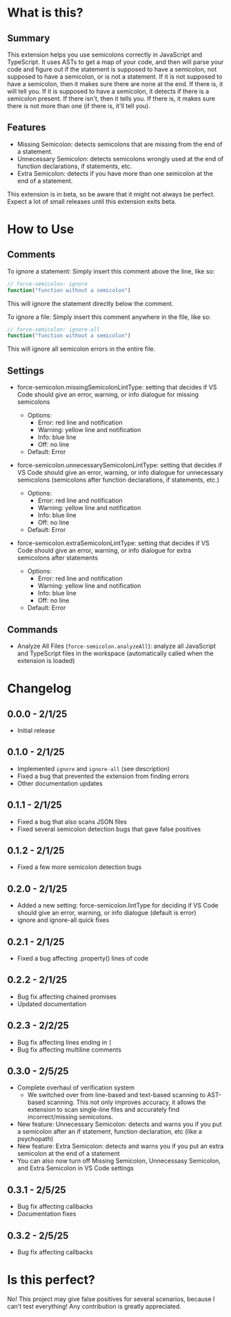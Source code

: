 # What is this?

## Summary

This extension helps you use semicolons correctly in JavaScript and TypeScript. It uses ASTs to get a map of your code, and then will parse your code and figure out if the statement is supposed to have a semicolon, not supposed to have a semicolon, or is not a statement. If it is not supposed to have a semicolon, then it makes sure there are none at the end. If there is, it will tell you. If it is supposed to have a semicolon, it detects if there is a semicolon present. If there isn't, then it tells you. If there is, it makes sure there is not more than one (if there is, it'll tell you).

## Features

- Missing Semicolon: detects semicolons that are missing from the end of a statement.
- Unnecessary Semicolon: detects semicolons wrongly used at the end of function declarations, if statements, etc.
- Extra Semicolon: detects if you have more than one semicolon at the end of a statement.

This extension is in beta, so be aware that it might not always be perfect. Expect a lot of small releases until this extension exits beta.

# How to Use

## Comments

To ignore a statement: Simply insert this comment above the line, like so:

```javascript
// force-semicolon: ignore
function("function without a semicolon")
```

This will ignore the statement directly below the comment.

To ignore a file: Simply insert this comment anywhere in the file, like so:

```javascript
// force-semicolon: ignore-all
function("function without a semicolon")
```

This will ignore all semicolon errors in the entire file.

## Settings

- force-semicolon.missingSemicolonLintType: setting that decides if VS Code should give an error, warning, or info dialogue for missing semicolons
    - Options:
        - Error: red line and notification
        - Warning: yellow line and notification
        - Info: blue line
        - Off: no line
    - Default: Error

- force-semicolon.unnecessarySemicolonLintType: setting that decides if VS Code should give an error, warning, or info dialogue for unnecessary semicolons (semicolons after function declarations, if statements, etc.)
    - Options:
        - Error: red line and notification
        - Warning: yellow line and notification
        - Info: blue line
        - Off: no line
    - Default: Error

- force-semicolon.extraSemicolonLintType: setting that decides if VS Code should give an error, warning, or info dialogue for extra semicolons after statements
    - Options:
        - Error: red line and notification
        - Warning: yellow line and notification
        - Info: blue line
        - Off: no line
    - Default: Error

## Commands

- Analyze All Files (`force-semicolon.analyzeAll`): analyze all JavaScript and TypeScript files in the workspace (automatically called when the extension is loaded)

# Changelog

## 0.0.0 - 2/1/25

- Initial release

## 0.1.0 - 2/1/25

- Implemented `ignore` and `ignore-all` (see description)
- Fixed a bug that prevented the extension from finding errors
- Other documentation updates

## 0.1.1 - 2/1/25

- Fixed a bug that also scans JSON files
- Fixed several semicolon detection bugs that gave false positives

## 0.1.2 - 2/1/25

- Fixed a few more semicolon detection bugs

## 0.2.0 - 2/1/25

- Added a new setting: force-semicolon.lintType for deciding if VS Code should give an error, warning, or info dialogue (default is error)
- ignore and ignore-all quick fixes

## 0.2.1 - 2/1/25

- Fixed a bug affecting .property() lines of code

## 0.2.2 - 2/1/25

- Bug fix affecting chained promises
- Updated documentation

## 0.2.3 - 2/2/25

- Bug fix affecting lines ending in `[`
- Bug fix affecting multiline comments

## 0.3.0 - 2/5/25

- Complete overhaul of verification system
    - We switched over from line-based and text-based scanning to AST-based scanning. This not only improves accuracy, it allows the extension to scan single-line files and accurately find incorrect/missing semicolons.
- New feature: Unnecessary Semicolon: detects and warns you if you put a semicolon after an if statement, function declaration, etc (like a psychopath)
- New feature: Extra Semicolon: detects and warns you if you put an extra semicolon at the end of a statement
- You can also now turn off Missing Semicolon, Unnecessasy Semicolon, and Extra Semicolon in VS Code settings

## 0.3.1 - 2/5/25

- Bug fix affecting callbacks
- Documentation fixes

## 0.3.2 - 2/5/25

- Bug fix affecting callbacks

# Is this perfect?

No! This project may give false positives for several scenarios, because I can't test everything! Any contribution is greatly appreciated.
